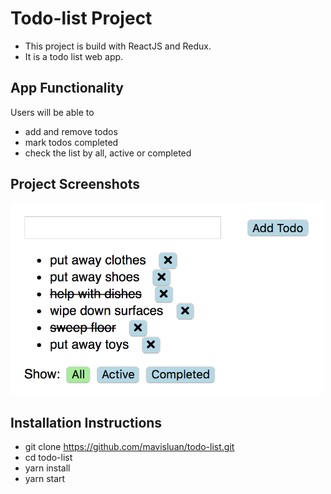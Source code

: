 # Todo-list Project

- This project is build with ReactJS and Redux.
- It is a todo list web app.


## App Functionality

Users will be able to 
- add and remove todos
- mark todos completed 
- check the list by all, active or completed


## Project Screenshots

<img src='src/icons/1.png' width='500'>


## Installation Instructions
- git clone https://github.com/mavisluan/todo-list.git
- cd todo-list
- yarn install
- yarn start
